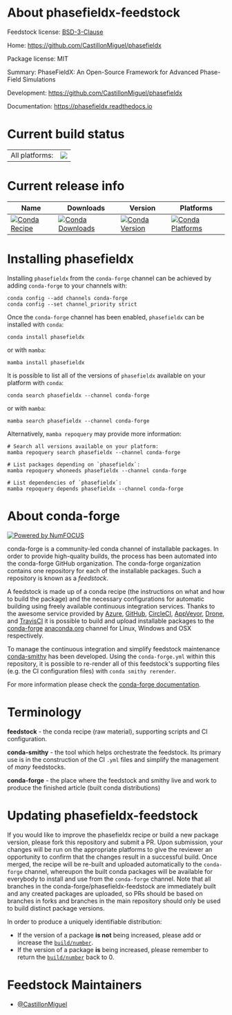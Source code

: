 About phasefieldx-feedstock
===========================

Feedstock license: [BSD-3-Clause](https://github.com/conda-forge/phasefieldx-feedstock/blob/main/LICENSE.txt)

Home: https://github.com/CastillonMiguel/phasefieldx

Package license: MIT

Summary: PhaseFieldX: An Open-Source Framework for Advanced Phase-Field Simulations

Development: https://github.com/CastillonMiguel/phasefieldx

Documentation: https://phasefieldx.readthedocs.io

Current build status
====================


<table><tr><td>All platforms:</td>
    <td>
      <a href="https://dev.azure.com/conda-forge/feedstock-builds/_build/latest?definitionId=23765&branchName=main">
        <img src="https://dev.azure.com/conda-forge/feedstock-builds/_apis/build/status/phasefieldx-feedstock?branchName=main">
      </a>
    </td>
  </tr>
</table>

Current release info
====================

| Name | Downloads | Version | Platforms |
| --- | --- | --- | --- |
| [![Conda Recipe](https://img.shields.io/badge/recipe-phasefieldx-green.svg)](https://anaconda.org/conda-forge/phasefieldx) | [![Conda Downloads](https://img.shields.io/conda/dn/conda-forge/phasefieldx.svg)](https://anaconda.org/conda-forge/phasefieldx) | [![Conda Version](https://img.shields.io/conda/vn/conda-forge/phasefieldx.svg)](https://anaconda.org/conda-forge/phasefieldx) | [![Conda Platforms](https://img.shields.io/conda/pn/conda-forge/phasefieldx.svg)](https://anaconda.org/conda-forge/phasefieldx) |

Installing phasefieldx
======================

Installing `phasefieldx` from the `conda-forge` channel can be achieved by adding `conda-forge` to your channels with:

```
conda config --add channels conda-forge
conda config --set channel_priority strict
```

Once the `conda-forge` channel has been enabled, `phasefieldx` can be installed with `conda`:

```
conda install phasefieldx
```

or with `mamba`:

```
mamba install phasefieldx
```

It is possible to list all of the versions of `phasefieldx` available on your platform with `conda`:

```
conda search phasefieldx --channel conda-forge
```

or with `mamba`:

```
mamba search phasefieldx --channel conda-forge
```

Alternatively, `mamba repoquery` may provide more information:

```
# Search all versions available on your platform:
mamba repoquery search phasefieldx --channel conda-forge

# List packages depending on `phasefieldx`:
mamba repoquery whoneeds phasefieldx --channel conda-forge

# List dependencies of `phasefieldx`:
mamba repoquery depends phasefieldx --channel conda-forge
```


About conda-forge
=================

[![Powered by
NumFOCUS](https://img.shields.io/badge/powered%20by-NumFOCUS-orange.svg?style=flat&colorA=E1523D&colorB=007D8A)](https://numfocus.org)

conda-forge is a community-led conda channel of installable packages.
In order to provide high-quality builds, the process has been automated into the
conda-forge GitHub organization. The conda-forge organization contains one repository
for each of the installable packages. Such a repository is known as a *feedstock*.

A feedstock is made up of a conda recipe (the instructions on what and how to build
the package) and the necessary configurations for automatic building using freely
available continuous integration services. Thanks to the awesome service provided by
[Azure](https://azure.microsoft.com/en-us/services/devops/), [GitHub](https://github.com/),
[CircleCI](https://circleci.com/), [AppVeyor](https://www.appveyor.com/),
[Drone](https://cloud.drone.io/welcome), and [TravisCI](https://travis-ci.com/)
it is possible to build and upload installable packages to the
[conda-forge](https://anaconda.org/conda-forge) [anaconda.org](https://anaconda.org/)
channel for Linux, Windows and OSX respectively.

To manage the continuous integration and simplify feedstock maintenance
[conda-smithy](https://github.com/conda-forge/conda-smithy) has been developed.
Using the ``conda-forge.yml`` within this repository, it is possible to re-render all of
this feedstock's supporting files (e.g. the CI configuration files) with ``conda smithy rerender``.

For more information please check the [conda-forge documentation](https://conda-forge.org/docs/).

Terminology
===========

**feedstock** - the conda recipe (raw material), supporting scripts and CI configuration.

**conda-smithy** - the tool which helps orchestrate the feedstock.
                   Its primary use is in the construction of the CI ``.yml`` files
                   and simplify the management of *many* feedstocks.

**conda-forge** - the place where the feedstock and smithy live and work to
                  produce the finished article (built conda distributions)


Updating phasefieldx-feedstock
==============================

If you would like to improve the phasefieldx recipe or build a new
package version, please fork this repository and submit a PR. Upon submission,
your changes will be run on the appropriate platforms to give the reviewer an
opportunity to confirm that the changes result in a successful build. Once
merged, the recipe will be re-built and uploaded automatically to the
`conda-forge` channel, whereupon the built conda packages will be available for
everybody to install and use from the `conda-forge` channel.
Note that all branches in the conda-forge/phasefieldx-feedstock are
immediately built and any created packages are uploaded, so PRs should be based
on branches in forks and branches in the main repository should only be used to
build distinct package versions.

In order to produce a uniquely identifiable distribution:
 * If the version of a package **is not** being increased, please add or increase
   the [``build/number``](https://docs.conda.io/projects/conda-build/en/latest/resources/define-metadata.html#build-number-and-string).
 * If the version of a package **is** being increased, please remember to return
   the [``build/number``](https://docs.conda.io/projects/conda-build/en/latest/resources/define-metadata.html#build-number-and-string)
   back to 0.

Feedstock Maintainers
=====================

* [@CastillonMiguel](https://github.com/CastillonMiguel/)

